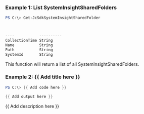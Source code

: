 ### Example 1: List SystemInsightSharedFolders
```powershell
PS C:\> Get-JcSdkSystemInsightSharedFolder



----           ----------
CollectionTime String
Name           String
Path           String
SystemId       String


```

This function will return a list of all SystemInsightSharedFolders.

### Example 2: {{ Add title here }}
```powershell
PS C:\> {{ Add code here }}

{{ Add output here }}
```

{{ Add description here }}


